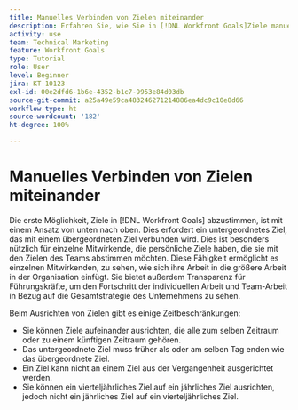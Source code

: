 ```yaml
---
title: Manuelles Verbinden von Zielen miteinander
description: Erfahren Sie, wie Sie in [!DNL Workfront Goals]Ziele manuell miteinander verbinden können.
activity: use
team: Technical Marketing
feature: Workfront Goals
type: Tutorial
role: User
level: Beginner
jira: KT-10123
exl-id: 00e2dfd6-1b6e-4352-b1c7-9953e84d03db
source-git-commit: a25a49e59ca483246271214886ea4dc9c10e8d66
workflow-type: ht
source-wordcount: '182'
ht-degree: 100%

---
```


# Manuelles Verbinden von Zielen miteinander

Die erste Möglichkeit, Ziele in [!DNL Workfront Goals] abzustimmen, ist mit einem Ansatz von unten nach oben. Dies erfordert ein untergeordnetes Ziel, das mit einem übergeordneten Ziel verbunden wird. Dies ist besonders nützlich für einzelne Mitwirkende, die persönliche Ziele haben, die sie mit den Zielen des Teams abstimmen möchten. Diese Fähigkeit ermöglicht es einzelnen Mitwirkenden, zu sehen, wie sich ihre Arbeit in die größere Arbeit in der Organisation einfügt. Sie bietet außerdem Transparenz für Führungskräfte, um den Fortschritt der individuellen Arbeit und Team-Arbeit in Bezug auf die Gesamtstrategie des Unternehmens zu sehen.

Beim Ausrichten von Zielen gibt es einige Zeitbeschränkungen:

* Sie können Ziele aufeinander ausrichten, die alle zum selben Zeitraum oder zu einem künftigen Zeitraum gehören.
* Das untergeordnete Ziel muss früher als oder am selben Tag enden wie das übergeordnete Ziel.
* Ein Ziel kann nicht an einem Ziel aus der Vergangenheit ausgerichtet werden.
* Sie können ein vierteljährliches Ziel auf ein jährliches Ziel ausrichten, jedoch nicht ein jährliches Ziel auf ein vierteljährliches Ziel.
